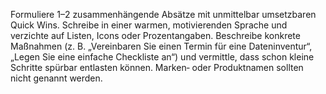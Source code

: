 <p>Formuliere 1–2 zusammenhängende Absätze mit unmittelbar umsetzbaren Quick Wins. Schreibe in einer warmen, motivierenden Sprache und verzichte auf Listen, Icons oder Prozentangaben. Beschreibe konkrete Maßnahmen (z.&nbsp;B. „Vereinbaren Sie einen Termin für eine Dateninventur“, „Legen Sie eine einfache Checkliste an“) und vermittle, dass schon kleine Schritte spürbar entlasten können. Marken‑ oder Produktnamen sollten nicht genannt werden.</p>
